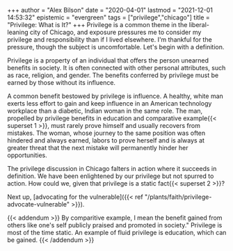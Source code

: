 +++
author = "Alex Bilson"
date = "2020-04-01"
lastmod = "2021-12-01 14:53:32"
epistemic = "evergreen"
tags = ["privilege","chicago"]
title = "Privilege: What is It?"
+++
Privilege is a common theme in the liberal-leaning city of Chicago, and exposure pressures me to consider my privilege and responsibility than if I lived elsewhere. I'm thankful for the pressure, though the subject is uncomfortable. Let's begin with a definition.

Privilege is a property of an individual that offers the person unearned benefits in society. It is often connected with other personal attributes, such as race, religion, and gender. The benefits conferred by privilege must be earned by those without its influence.

A common benefit bestowed by privilege is influence. A healthy, white man exerts less effort to gain and keep influence in an American technology workplace than a diabetic, Indian woman in the same role. The man, propelled by privilege benefits in education and comparative example{{< superset 1 >}}, must rarely prove himself and usually recovers from mistakes. The woman, whose journey to the same position was often hindered and always earned, labors to prove herself and is always at greater threat that the next mistake will permanently hinder her opportunities.

The privilege discussion in Chicago falters in action where it succeeds in definition. We have been enlightened by our privilege but not spurred to action. How could we, given that privilege is a static fact{{< superset 2 >}}?

Next up, [advocating for the vulnerable]({{< ref "/plants/faith/privilege-advocate-vulnerable" >}}).

{{< addendum >}}
By comparitive example, I mean the benefit gained from others like one's self publicly praised and promoted in society."
Privilege is most of the time static. An example of fluid privilege is education, which can be gained.
{{< /addendum >}}
